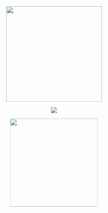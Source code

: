 
<p align="center"><img src="https://activity-graph.herokuapp.com/graph?username=bahag-mackp&theme=react-dark" style="height:250px;"></p>
<p align="center"> <img src="https://komarev.com/ghpvc/?username=bahag-mackp1&label=Profile%20views&color=0e75b6&style=flat" /> </p>
<p align="center">
  <img src="https://media.giphy.com/media/S8Nw93x7t5JKUJVlzW/giphy.gif" style="height:230px;">
</p>
